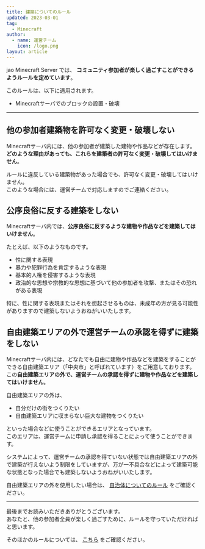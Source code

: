 ```yaml
---
title: 建築についてのルール
updated: 2023-03-01
tag:
  - Minecraft
author:
  - name: 運営チーム
    icon: /logo.png
layout: article
---
```


jao Minecraft Server では、 **コミュニティ参加者が楽しく過ごすことができるようルールを定めています**。

このルールは、以下に適用されます。

- Minecraftサーバでのブロックの設置・破壊

---

## 他の参加者建築物を許可なく変更・破壊しない

Minecraftサーバ内には、他の参加者が建築した建物や作品などが存在します。**どのような理由があっても、これらを建築者の許可なく変更・破壊してはいけません**。

ルールに違反している建築物があった場合でも、許可なく変更・破壊してはいけません。  
このような場合には、運営チームで対応しますのでご連絡ください。

## 公序良俗に反する建築をしない

Minecraftサーバ内では、**公序良俗に反するような建物や作品などを建築してはいけません**。

たとえば、以下のようなものです。

- 性に関する表現
- 暴力や犯罪行為を肯定するような表現
- 基本的人権を侵害するような表現
- 政治的な思想や宗教的な思想に基づいて他の参加者を攻撃、またはその恐れがある表現

特に、性に関する表現またはそれを想起させるものは、未成年の方が見る可能性がありますので建築しないようおねがいいたします。

## 自由建築エリアの外で運営チームの承認を得ずに建築をしない

Minecraftサーバ内には、どなたでも自由に建物や作品などを建築をすることができる自由建築エリア（「中央市」と呼ばれています）をご用意しております。  
この**自由建築エリアの外で、運営チームの承認を得ずに建物や作品などを建築してはいけません**。

自由建築エリアの外は、

- 自分だけの街をつくりたい
- 自由建築エリアに収まらない巨大な建物をつくりたい

といった場合などに使うことができるエリアとなっています。  
このエリアは、運営チームに申請し承認を得ることによって使うことができます。

システムによって、運営チームの承認を得ていない状態では自由建築エリアの外で建築が行えないよう制限をしていますが、万が一不具合などによって建築可能な状態となった場合でも建築しないようおねがいいたします。

自由建築エリアの外を使用したい場合は、 [自治体についてのルール](/docs/rules/city) をご確認ください。

---

最後までお読みいただきありがとうございます。  
あなたと、他の参加者全員が楽しく過ごすために、ルールを守っていただければと思います。

そのほかのルールについては、 [こちら](/docs/rules) をご確認ください。
